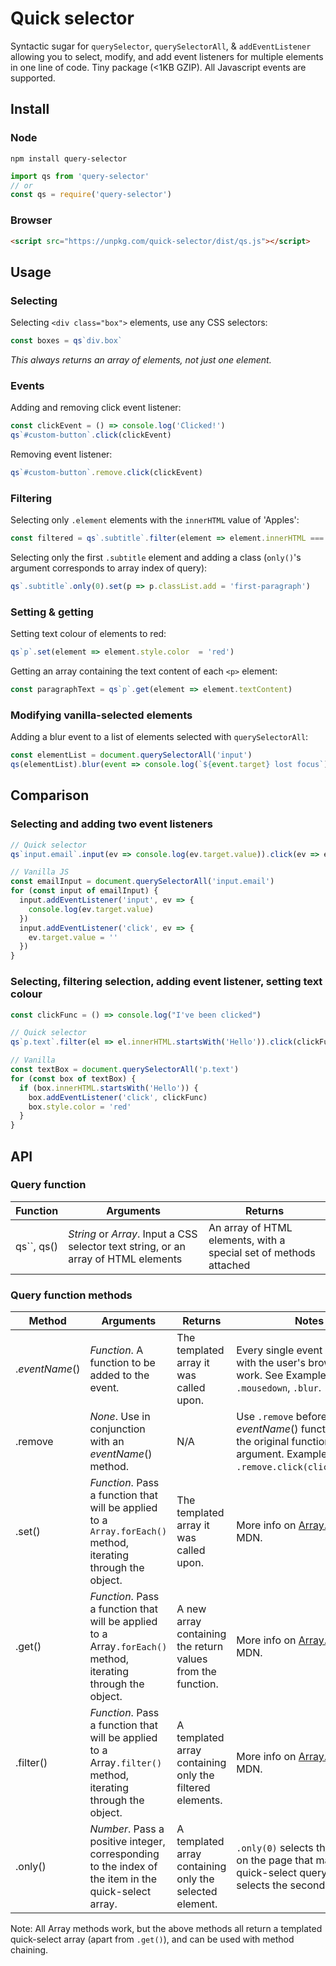 # Quick selector

Syntactic sugar for `querySelector`, `querySelectorAll`, & `addEventListener` allowing you to select, modify, and add event listeners for multiple elements in one line of code. Tiny package (<1KB GZIP). All Javascript events are supported.

## Install

### Node

```shell
npm install query-selector
```

```javascript
import qs from 'query-selector'
// or
const qs = require('query-selector')
```

### Browser

``` html
<script src="https://unpkg.com/quick-selector/dist/qs.js"></script>
```

## Usage

### Selecting

Selecting `<div class="box">` elements, use any CSS selectors:

```javascript
const boxes = qs`div.box`
```

*This always returns an array of elements, not just one element.*

### Events 

Adding and removing click event listener:

```javascript
const clickEvent = () => console.log('Clicked!')
qs`#custom-button`.click(clickEvent)
```

Removing event listener:

```javascript
qs`#custom-button`.remove.click(clickEvent)
```

### Filtering

Selecting only `.element` elements with the `innerHTML` value of 'Apples':

```javascript
const filtered = qs`.subtitle`.filter(element => element.innerHTML === 'Apples')
```

Selecting only the first `.subtitle` element and adding a class  (`only()`'s argument corresponds to array index of query):

```javascript
qs`.subtitle`.only(0).set(p => p.classList.add = 'first-paragraph')
```
### Setting & getting

Setting text colour of elements to red:

```javascript
qs`p`.set(element => element.style.color  = 'red')
```

Getting an array containing the text content of each `<p>` element:

```javascript
const paragraphText = qs`p`.get(element => element.textContent)
```

### Modifying vanilla-selected elements

Adding a blur event to a list of elements selected with `querySelectorAll`:

```javascript
const elementList = document.querySelectorAll('input')
qs(elementList).blur(event => console.log(`${event.target} lost focus`))
```

## Comparison

### Selecting and adding two event listeners

```javascript
// Quick selector
qs`input.email`.input(ev => console.log(ev.target.value)).click(ev => ev.target.value = '')

// Vanilla JS
const emailInput = document.querySelectorAll('input.email')
for (const input of emailInput) {
  input.addEventListener('input', ev => {
    console.log(ev.target.value)
  })
  input.addEventListener('click', ev => {
    ev.target.value = ''
  })
}
```

### Selecting, filtering selection, adding event listener, setting text colour 

```javascript
const clickFunc = () => console.log("I've been clicked")

// Quick selector
qs`p.text`.filter(el => el.innerHTML.startsWith('Hello')).click(clickFunc).set(el => el.style.color = 'red')

// Vanilla
const textBox = document.querySelectorAll('p.text')
for (const box of textBox) {
  if (box.innerHTML.startsWith('Hello')) {
    box.addEventListener('click', clickFunc)
    box.style.color = 'red'
  }
}
```

## API

### Query function

| Function   | Arguments                                                    | Returns                                                      |
| ---------- | ------------------------------------------------------------ | ------------------------------------------------------------ |
| qs``, qs() | *String* or *Array*. Input a CSS selector text string, or an array of HTML elements | An array of HTML elements, with a special set of methods attached |

### Query function methods

| Method         | Arguments                                                    | Returns                                                     | Notes                                                        |
| -------------- | ------------------------------------------------------------ | ----------------------------------------------------------- | ------------------------------------------------------------ |
| .*eventName*() | *Function*. A function to be added to the event.             | The templated array it was called upon.                     | Every single event compatible with the user's browser will work. See Examples:  `.click`, `.mousedown`, `.blur`. |
| .remove        | *None*. Use in conjunction with an *eventName*() method.     | N/A                                                         | Use `.remove` before an *eventName*() function, with the original function as the argument. Example: `.remove.click(clickFunction)`. |
| .set()         | *Function*. Pass a function that will be applied to a `Array.forEach()` method, iterating through the object. | The templated array it was called upon.                     | More info on [Array.forEach()](https://developer.mozilla.org/en-US/docs/Web/JavaScript/Reference/Global_Objects/Array/forEach) - MDN. |
| .get()         | *Function*. Pass a function that will be applied to a Array`.forEach()` method, iterating through the object. | A new array containing the return values from the function. | More info on [Array.forEach()](https://developer.mozilla.org/en-US/docs/Web/JavaScript/Reference/Global_Objects/Array/forEach) - MDN. |
| .filter()      | *Function*. Pass a function that will be applied to a Array`.filter()` method, iterating through the object. | A templated array containing only the filtered elements.    | More info on [Array.filter()](https://developer.mozilla.org/en-US/docs/Web/JavaScript/Reference/Global_Objects/Array/filter) - MDN. |
| .only()        | *Number*. Pass a positive integer, corresponding to the index of the item in the quick-select array. | A templated array containing only the selected element.     | `.only(0)` selects the first item on the page that matched the quick-select query, `only(1)` selects the second, etc. |

Note: All Array methods work, but the above methods all return a templated quick-select array (apart from `.get()`), and can be used with method chaining.